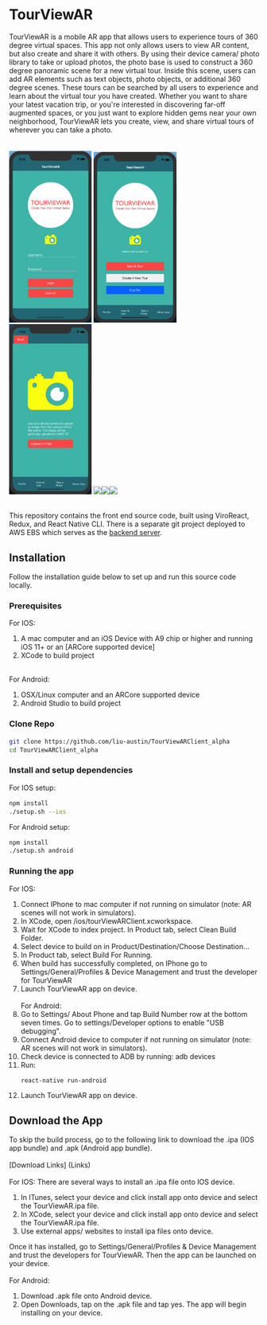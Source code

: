 # TourViewAR

TourViewAR is a mobile AR app that allows users to experience tours of 360 degree virtual spaces. This app not only allows users to view AR content, but also create and share it with others. By using their device camera/ photo library to take or upload photos, the photo base is used to construct a 360 degree panoramic scene for a new virtual tour. Inside this scene, users can add AR elements such as text objects, photo objects, or additional 360 degree scenes. These tours can be searched by all users to experience and learn about the virtual tour you have created. Whether you want to share your latest vacation trip, or you're interested in discovering far-off augmented spaces, or you just want to explore hidden gems near your own neighborhood, TourViewAR lets you create, view, and share virtual tours of wherever you can take a photo.  
<br/><br/>
<img src="images/app1.png" width="33%"/> <img src="images/app3.png" width="33%"/> <img src="images/app4.png" width="33%"/>
<img src="images/createtours.gif" width="33%"/><img src="images/viewtour.gif" width="33%"/><img src="images/ny2.gif" width="33%"/>
<br/><br/>

This repository contains the front end source code, built using ViroReact, Redux, and React Native CLI. There is a separate git project deployed to AWS EBS which serves as the [backend server](https://github.com/liu-austin/TourViewARServer_alpha).

## Installation
Follow the installation guide below to set up and run this source code locally.

### Prerequisites
For IOS:
1. A mac computer and an iOS Device with A9 chip or higher and running iOS 11+ or an [ARCore supported device]
2. XCode to build project
<br/><br/>

For Android:
1. OSX/Linux computer and an ARCore supported device
2. Android Studio to build project
 
### Clone Repo
```sh
git clone https://github.com/liu-austin/TourViewARClient_alpha
cd TourViewARClient_alpha
```

### Install and setup dependencies
For IOS setup:
```sh
npm install
./setup.sh --ios
```
For Android setup:
```sh
npm install
./setup.sh android
```
### Running the app
For IOS:
1. Connect IPhone to mac computer if not running on simulator (note: AR scenes will not work in simulators).
2. In XCode, open /ios/tourViewARClient.xcworkspace.
3. Wait for XCode to index project. In Product tab, select Clean Build Folder.
4. Select device to build on in Product/Destination/Choose Destination...
5. In Product tab, select Build For Running.
6. When build has successfully completed, on IPhone go to Settings/General/Profiles & Device Management and trust the developer for TourViewAR
7. Launch TourViewAR app on device.
<br/><br/>
For Android:
1. Go to Settings/ About Phone and tap Build Number row at the bottom seven times. Go to settings/Developer options to enable "USB debugging".
2. Connect Android device to computer if not running on simulator (note: AR scenes will not work in simulators).
3. Check device is connected to ADB by running: adb devices
4. Run:
   ```sh
   react-native run-android
   ```
5.  Launch TourViewAR app on device.

## Download the App
To skip the build process, go to the following link to download the .ipa (IOS app bundle) and .apk (Android app bundle). 
<br/><br/>
[Download Links] (Links)
<br/><br/>
For IOS:
There are several ways to install an .ipa file onto IOS device.
1. In ITunes, select your device and click install app onto device and select the TourViewAR.ipa file. 
2. In XCode, select your device and click install app onto device and select the TourViewAR.ipa file. 
3. Use external apps/ websites to install ipa files onto device.
   
Once it has installed, go to Settings/General/Profiles & Device Management and trust the developers for TourViewAR. Then the app can be launched on your device.
<br/><br/>
For Android:
1. Download .apk file onto Android device.
2. Open Downloads, tap on the .apk file and tap yes. The app will begin installing on your device.

